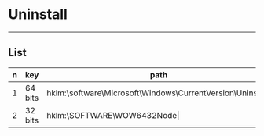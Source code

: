 # Uninstall

---

## List
|n|key|path|e.g.|O/P|
|-|---|----|----|---|
|1|64 bits|hklm:\software\Microsoft\Windows\CurrentVersion\Uninstall\|
|2|32 bits|hklm:\SOFTWARE\WOW6432Node\|
